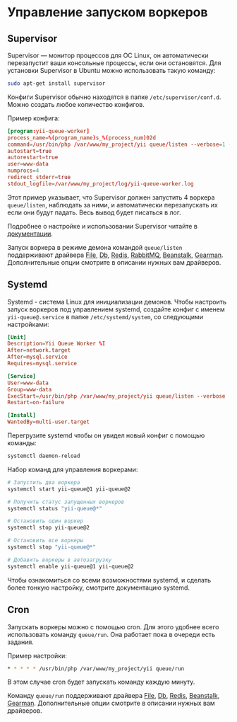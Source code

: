 Управление запуском воркеров
============================

Supervisor
----------

Supervisor — монитор процессов для ОС Linux, он автоматически перезапустит ваши консольные процессы,
если они остановятся. Для установки Supervisor в Ubuntu можно использовать такую команду:

```sh
sudo apt-get install supervisor
```

Конфиги Supervisor обычно находятся в папке `/etc/supervisor/conf.d`. Можно создать любое количество
конфигов.

Пример конфига:

```conf
[program:yii-queue-worker]
process_name=%(program_name)s_%(process_num)02d
command=/usr/bin/php /var/www/my_project/yii queue/listen --verbose=1 --color=0
autostart=true
autorestart=true
user=www-data
numprocs=4
redirect_stderr=true
stdout_logfile=/var/www/my_project/log/yii-queue-worker.log
```

Этот пример указывает, что Supervisor должен запустить 4 воркера `queue/listen`, наблюдать за ними,
и автоматически перезапускать их если они будут падать. Весь вывод будет писаться в лог.

Подробнее о настройке и использовании Supervisor читайте в [документации](http://supervisord.org).

Запуск воркера в режиме демона командой `queue/listen` поддерживают драйвера [File], [Db], [Redis],
[RabbitMQ], [Beanstalk], [Gearman]. Дополнительные опции смотрите в описании нужных вам драйверов.

[File]: driver-file.md
[Db]: driver-db.md
[Redis]: driver-redis.md
[RabbitMQ]: driver-amqp.md
[Beanstalk]: driver-beanstalk.md
[Gearman]: driver-gearman.md

Systemd
-------

Systemd - система Linux для инициализации демонов. Чтобы настроить запуск воркеров под
управлением systemd, создайте конфиг с именем `yii-queue@.service` в папке `/etc/systemd/system`,
со следующими настройками:

```conf
[Unit]
Description=Yii Queue Worker %I
After=network.target
After=mysql.service
Requires=mysql.service

[Service]
User=www-data
Group=www-data
ExecStart=/usr/bin/php /var/www/my_project/yii queue/listen --verbose
Restart=on-failure

[Install]
WantedBy=multi-user.target
```

Перегрузите systemd чтобы он увидел новый конфиг с помощью команды:

```sh
systemctl daemon-reload
```

Набор команд для управления воркерами:

```sh
# Запустить два воркера
systemctl start yii-queue@1 yii-queue@2

# Получить статус запущенных воркеров
systemctl status "yii-queue@*"

# Остановить один воркер
systemctl stop yii-queue@2

# Остановить все воркеры
systemctl stop "yii-queue@*"

# Добавить воркеры в автозагрузку
systemctl enable yii-queue@1 yii-queue@2
```

Чтобы ознакомиться со всеми возможностями systemd, и сделать более тонкую настройку, смотрите
документацию systemd.

Cron
----

Запускать воркеры можно с помощью cron. Для этого удобнее всего использовать команду `queue/run`.
Она работает пока в очереди есть задания.

Пример настройки: 

```sh
* * * * * /usr/bin/php /var/www/my_project/yii queue/run
```

В этом случае cron будет запускать команду каждую минуту.

Команду `queue/run` поддерживают драйвера [File], [Db], [Redis], [Beanstalk], [Gearman].
Дополнительные опции смотрите в описании нужных вам драйверов.

[File]: driver-file.md
[Db]: driver-db.md
[Redis]: driver-redis.md
[Beanstalk]: driver-beanstalk.md
[Gearman]: driver-gearman.md
